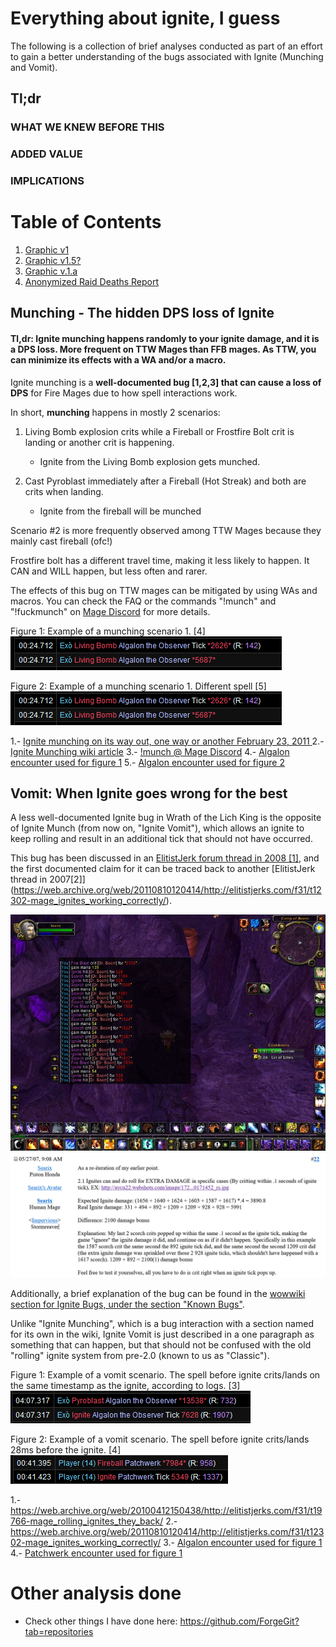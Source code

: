 # Everything about ignite, I guess

The following is a collection of brief analyses conducted as part of an effort to gain a better understanding of the bugs associated with Ignite (Munching and Vomit).

## Tl;dr 

### WHAT WE KNEW BEFORE THIS

### ADDED VALUE 

### IMPLICATIONS


# Table of Contents

1. [Graphic v1](#dea) <br>
2. [Graphic v1.5?](#deaths) <br>
3. [Graphic v.1.a](#interru)<br>
4. [Anonymized Raid Deaths Report](#dea)<br>


## Munching - The hidden DPS loss of Ignite 

#### **Tl,dr:** __Ignite **munching**__ happens randomly to your ignite damage, and __it is a DPS loss__. More frequent on TTW Mages than FFB mages. As TTW, you can minimize its effects with a WA and/or a macro.

Ignite munching is a __well-documented bug [1,2,3] that can cause a loss of DPS__ for Fire Mages due to how spell interactions work. 

In short, **munching** happens in mostly 2 scenarios:

1. Living Bomb explosion crits while a Fireball or Frostfire Bolt crit is landing or another crit is happening.
    - Ignite from the Living Bomb explosion gets munched. 

2. Cast Pyroblast immediately after a Fireball (Hot Streak) and both are crits when landing.
    - Ignite from the fireball will be munched 

Scenario #2 is more frequently observed among TTW Mages because they mainly cast fireball (ofc!) 

Frostfire bolt has a different travel time, making it less likely to happen. It CAN and WILL happen, but less often and rarer.

The effects of this bug on TTW mages can be mitigated by using WAs and macros. 
You can check the FAQ or the commands "!munch" and "!fuckmunch" on [Mage Discord](https://discord.gg/eszwRckRmA) for more details.

Figure 1: Example of a munching scenario 1. [4]
<img src="img/munch_example.png" />

Figure 2: Example of a munching scenario 1. Different spell [5]
<img src="img/munch_example.png" />

1.- [Ignite munching on its way out, one way or another February 23, 2011 ](https://www.engadget.com/2011-02-23-ignite-munching-on-its-way-out-one-way-or-another.html?guccounter=1&guce_referrer=aHR0cHM6Ly93d3cuZ29vZ2xlLmNvbS8&guce_referrer_sig=AQAAAD4s-zDY_aUerkO-18-cyhJQcrgeH8xubvmt371MBNuirIY9RqM4OMzpJpGb3Br798GnMxzw88aoKIwsa_BxHZ_ugd1B1hlkzZ7tW-8JqjSfmm2iLa_mik77fB3SBlYBlYYV73NCN7fBqA0yqsc_bQV-K2xutXyaVFT5x-8HaLlO)
2.- [Ignite Munching wiki article](https://wowwiki-archive.fandom.com/wiki/Ignite_(old))
3.- [!munch @ Mage Discord](https://discord.gg/eszwRckRmA)
4.- [Algalon encounter used for figure 1](https://classic.warcraftlogs.com/reports/WKhF9jBXbQ4MRwnx#fight=17&view=events&source=7&type=damage-done&eventstart=2790468)
5.- [Algalon encounter used for figure 2](https://classic.warcraftlogs.com/reports/FamxdM3W94RBTY87#fight=52&type=damage-done&source=19&view=events)


## Vomit: When Ignite goes wrong for the best

A less well-documented Ignite bug in Wrath of the Lich King is the opposite of Ignite Munch (from now on, "Ignite Vomit"), which allows an ignite to keep rolling and result in an additional tick that should not have occurred.

This bug has been  discussed in an [ElitistJerk forum thread in 2008 [1]](https://web.archive.org/web/20100412150438/http://elitistjerks.com/f31/t19766-mage_rolling_ignites_they_back/), and the first documented claim for it can be traced back to another [ElitistJerk thread in 2007[2]] (https://web.archive.org/web/20110810120414/http://elitistjerks.com/f31/t12302-mage_ignites_working_correctly/).

<img src="img/old_2007.png" />

<img src="img/human_mage_2007.png" />

Additionally, a brief explanation of the bug can be found in the [wowwiki section for Ignite Bugs, under the section "Known Bugs"](https://wowwiki-archive.fandom.com/wiki/Ignite_(old)#Past_changes). 

Unlike "Ignite Munching", which is a bug interaction with a section named for its own in the wiki, Ignite Vomit is just described in a one paragraph as something that can happen, but that should not be confused with the old "rolling" ignite system from pre-2.0 (known to us as "Classic").

Figure 1: Example of a vomit scenario. The spell before ignite crits/lands on the same timestamp as the ignite, according to logs. [3]
<img src="img/vomit_example.png" />

Figure 2: Example of a vomit scenario.  The spell before ignite crits/lands 28ms before the ignite. [4]
<img src="img/vomit_example_2.png" />


1.- https://web.archive.org/web/20100412150438/http://elitistjerks.com/f31/t19766-mage_rolling_ignites_they_back/
2.- https://web.archive.org/web/20110810120414/http://elitistjerks.com/f31/t12302-mage_ignites_working_correctly/
3.- [Algalon encounter used for figure 1](https://classic.warcraftlogs.com/reports/WKhF9jBXbQ4MRwnx#fight=17&view=events&source=7&type=damage-done&eventstart=2790468)
4.- [Patchwerk encounter used for figure 1](https://classic.warcraftlogs.com/reports/a:mZaNPdTgzLFBVW8K#fight=3&type=damage&source=14&target=123&view=events)

# Other analysis done

- Check other things I have done here: https://github.com/ForgeGit?tab=repositories

